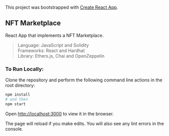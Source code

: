 This project was bootstrapped with [Create React App](https://github.com/facebook/create-react-app).

## NFT Marketplace

React App that implements a NFT Marketplace.

> Language: JavaScript and Solidity \
> Frameworks: React and Hardhat \
> Library: Ethers.js, Chai and OpenZeppelin

### To Run Locally:
Clone the repository and perform the following command line actions in the root directory:

```bash
npm install
# and then
npm start
```

Open [http://localhost:3000](http://localhost:3000) to view it in the browser.

The page will reload if you make edits. You will also see any lint errors in the console.
